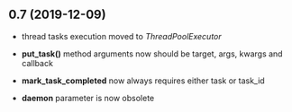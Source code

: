 ## 0.7 (2019-12-09)

* thread tasks execution moved to *ThreadPoolExecutor*

* **put_task()** method arguments now should be target, args, kwargs and
  callback

* **mark_task_completed** now always requires either task or task_id

* **daemon** parameter is now obsolete
